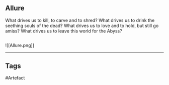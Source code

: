 ## Allure
What drives us to kill, to carve and to shred?
What drives us to drink the seething souls of the dead?
What drives us to love and to hold, but still go amiss?
What drives us to leave this world for the Abyss?
## 
![[Allure.png]]

---
## Tags
#Artefact